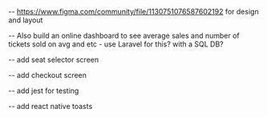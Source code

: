<!-- DONE -->

<!-- -- https://developer.themoviedb.org/reference/movie-now-playing-list api to fetch basic movie data -->
<!-- -- https://image.tmdb.org/t/p/original - is the image path for the posters -->
<!-- -- create FlatList component for front page (2 cols, poster image and movie name below) -->
<!-- -- add rneui for styling -->
<!-- -- add vector icons -->
<!-- -- add movies details screen -->
<!-- -- add react native navigation -->

<!-- TODO -->

-- https://www.figma.com/community/file/1130751076587602192 for design and layout

-- Also build an online dashboard to see average sales and number of tickets sold on avg and etc - use Laravel for this? with a SQL DB?

-- add seat selector screen

-- add checkout screen

-- add jest for testing

-- add react native toasts
